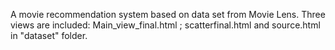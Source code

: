 
A movie recommendation system based on data set from Movie Lens. 
Three views are included: Main_view_final.html ; scatterfinal.html and source.html in "dataset" folder. 
